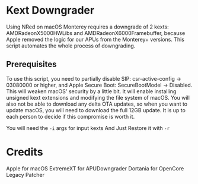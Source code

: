 # Kext Downgrader

Using NRed on macOS Monterey requires a downgrade of 2 kexts: AMDRadeonX5000HWLibs and AMDRadeonX6000Framebuffer, because Apple removed the logic for our APUs from the Monterey+ versions. This script automates the whole process of downgrading. 

## Prerequisites

To use this script, you need to partially disable SIP: csr-active-config -> 03080000 or higher, and Apple Secure Boot: SecureBootModel -> Disabled.
This will weaken macOS' security by a little bit. It will enable installing unsigned kext extensions and modifying the file system of macOS.
You will also not be able to download any delta OTA updates, so when you want to update macOS, you will need to download the full 12GB update.
It is up to each person to decide if this compromise is worth it.

You will need the `-i` args for input kexts
And Just Restore it with `-r`

# Credits

Apple for macOS
ExtremeXT for APUDowngrader
Dortania for OpenCore Legacy Patcher
